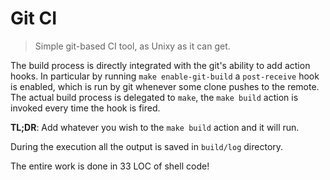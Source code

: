 # Git CI

> Simple git-based CI tool, as Unixy as it can get.

The build process is directly integrated with the git's ability to add action hooks. In particular by running `make enable-git-build` a `post-receive` hook is enabled, which is run by git whenever some clone pushes to the remote. The actual build process is delegated to `make`, the `make build` action is invoked every time the hook is fired.

**TL;DR**: Add whatever you wish to the `make build` action and it will run.

During the execution all the output is saved in `build/log` directory.

The entire work is done in 33 LOC of shell code!

